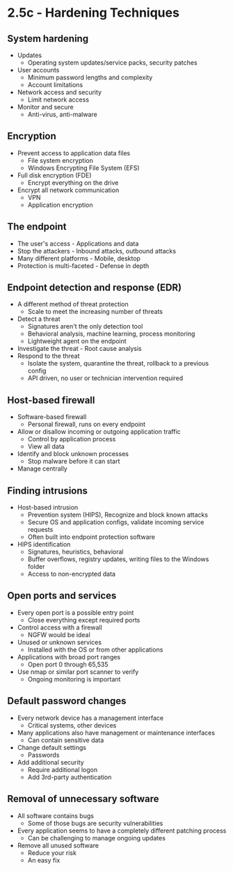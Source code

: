 # 2.5c - Hardening Techniques
## System hardening
- Updates
	- Operating system updates/service packs, security patches
- User accounts
	- Minimum password lengths and complexity
	- Account limitations
- Network access and security
	- Limit network access
- Monitor and secure
	- Anti-virus, anti-malware
## Encryption
- Prevent access to application data files
	- File system encryption
	- Windows Encrypting File System (EFS)
- Full disk encryption (FDE)
	- Encrypt everything on the drive
- Encrypt all network communication
	- VPN
	- Application encryption
## The endpoint
- The user's access - Applications and data
- Stop the attackers - Inbound attacks, outbound attacks
- Many different platforms - Mobile, desktop
- Protection is multi-faceted - Defense in depth
## Endpoint detection and response (EDR)
- A different method of threat protection
	- Scale to meet the increasing number of threats
- Detect a threat
	- Signatures aren't the only detection tool
	- Behavioral analysis, machine learning, process monitoring
	- Lightweight agent on the endpoint
- Investigate the threat - Root cause analysis
- Respond to the threat
	- Isolate the system, quarantine the threat, rollback to a previous config
	- API driven, no user or technician intervention required
## Host-based firewall
- Software-based firewall
	- Personal firewall, runs on every endpoint
- Allow or disallow incoming or outgoing application traffic
	- Control by application process
	- View all data
- Identify and block unknown processes
	- Stop malware before it can start
- Manage centrally
## Finding intrusions
- Host-based intrusion
	- Prevention system (HIPS), Recognize and block known attacks
	- Secure OS and application configs, validate incoming service requests
	- Often built into endpoint protection software
- HIPS identification
	- Signatures, heuristics, behavioral
	- Buffer overflows, registry updates, writing files to the Windows folder
	- Access to non-encrypted data
## Open ports and services
- Every open port is a possible entry point
	- Close everything except required ports
- Control access with a firewall
	- NGFW would be ideal
- Unused or unknown services
	- Installed with the OS or from other applications
- Applications with broad port ranges
	- Open port 0 through 65,535
- Use nmap or similar port scanner to verify
	- Ongoing monitoring is important
## Default password changes
- Every network device has a management interface
	- Critical systems, other devices
- Many applications also have management or maintenance interfaces
	- Can contain sensitive data
- Change default settings
	- Passwords
- Add additional security
	- Require additional logon
	- Add 3rd-party authentication
## Removal of unnecessary software
- All software contains bugs
	- Some of those bugs are security vulnerabilities
- Every application seems to have a completely different patching process
	- Can be challenging to manage ongoing updates
- Remove all unused software
	- Reduce your risk
	- An easy fix